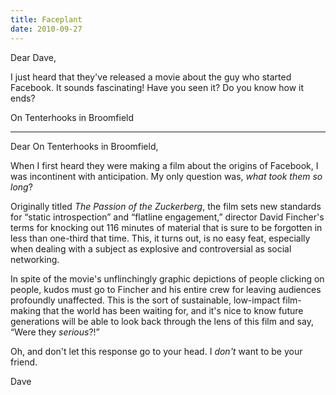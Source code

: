 ```yaml
---
title: Faceplant
date: 2010-09-27
---
```

Dear Dave,

I just heard that they've released a movie about the guy who started Facebook. It sounds fascinating! Have you seen it? Do you know how it ends?

On Tenterhooks in Broomfield

---

Dear On Tenterhooks in Broomfield,

When I first heard they were making a film about the origins of Facebook, I was incontinent with anticipation. My only question was, _what took them so long_?

Originally titled _The Passion of the Zuckerberg_, the film sets new standards for &#8220;static introspection&#8221; and &#8220;flatline engagement,&#8221; director David Fincher's terms for knocking out 116 minutes of material that is sure to be forgotten in less than one-third that time. This, it turns out, is no easy feat, especially when dealing with a subject as explosive and controversial as social networking.

In spite of the movie's unflinchingly graphic depictions of people clicking on people, kudos must go to Fincher and his entire crew for leaving audiences profoundly unaffected. This is the sort of sustainable, low-impact film-making that the world has been waiting for, and it's nice to know future generations will be able to look back through the lens of this film and say, &#8220;Were they _serious_?!&#8221;

Oh, and don't let this response go to your head. I _don't_ want to be your friend.

Dave
